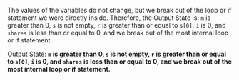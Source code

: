 The values of the variables do not change, but we break out of the loop or if statement we were directly inside. Therefore, the Output State is: `m` is greater than 0, `s` is not empty, `r` is greater than or equal to `s[0]`, `i` is 0, and `shares` is less than or equal to 0, and we break out of the most internal loop or if statement.

Output State: **`m` is greater than 0, `s` is not empty, `r` is greater than or equal to `s[0]`, `i` is 0, and `shares` is less than or equal to 0, and we break out of the most internal loop or if statement.**